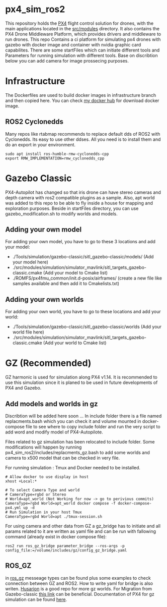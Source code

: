 # px4_sim_ros2

This repository holds the [PX4](http://px4.io) flight control solution for drones, with the main applications located in the [src/modules](https://github.com/PX4/PX4-Autopilot/tree/main/src/modules) directory. It also contains the PX4 Drone Middleware Platform, which provides drivers and middleware to run drones.
This repo Contains a ci platform for simulating px4 drones with gazebo with docker image and container with nvidia graphic card capabilites. There are some startFiles which can initiate different tools and Parameters for running simulation with different tools. Base on discribtion below you can add camera for image prossecing purposes.
# Infrastructure
The Dockerfiles are used to build docker images in infrastructure branch and then copied here. You can check [my docker hub](https://hub.docker.com/r/alienkh/px4_sim) for download docker image. 
## ROS2 Cyclonedds
Many repos like rtabmap recommends to replace default dds of ROS2 with Cyclonedds. Its easy to use other ddses. All you need is to install them and do an export in your environment.
```
sudo apt install ros-humble-rmw-cyclonedds-cpp
export RMW_IMPLEMENTATION=rmw_cyclonedds_cpp
```
#  Gazebo Classic
PX4-Autopilot has changed so that iris drone can have stereo cameras and depth camera with ros2 compatible plugins as a sample. Also, apt world was added to this repo to be able to fly inside a house for mapping and exploration purposes. Beside in startFiles directory, you can use gazebo_modification.sh to modify worlds and models.
## Adding your own model 
For adding your own model, you have to go to these 3 locations and add your model:
 - ./Tools/simulation/gazebo-classic/sitl_gazebo-classic/models/ (Add your model here)
 - ./src/modules/simulation/simulator_mavlink/sitl_targets_gazebo-classic.cmake (Add your model to Cmake list)
 - ./ROMFS/px4fmu_common/init.d-posix/airframes/ (create a new file like samples available and then add it to Cmakelists.txt)

## Adding your own worlds
For adding your own world, you have to go to these locations and add your world:
- ./Tools/simulation/gazebo-classic/sitl_gazebo-classic/worlds (Add your world file here)
- ./src/modules/simulation/simulator_mavlink/sitl_targets_gazebo-classic.cmake (Add your world to Cmake list)

#  GZ (Recommended)
GZ harmonic is used for simulation along PX4 v1.14. It is recommended to use this simulation since it is planed to be used in future developments of PX4 and Gazebo.
## Add models and worlds in gz 
Discribtion will be added here soon ...
In include folder there is a file named replacments.bash which you can check it and volume mounted in docker-compose file to see where to copy include folder and run the very script to add word and modify model of PX4-Autopilote.

Files related to gz simulation has been relocated to include folder. Some modifications will happen by running px4_sim_ros2/includes/replacments_gz.bash to add some worlds and camera to x500 model that can be checked in very file. 

For running simulation : 
Tmux and Docker needed to be installed. 
```
# Allow docker to use display in host
xhost +Local:*

# To select Camera Type and world
# CameraType=rgbd or Stereo
# World=apt_world (Not Working for now -> go to perivious commits)
CameraType=rgbd World=apt_world docker compose -f docker-compose-px4.yml up -d
# Run Simulation in your host Tmux
CameraType=rgbd World=apt ./tmux-session.sh

```
For using camera and other data from GZ a gz_bridge has to initiate and all params related to it are written as yaml file and can be run with fallowing command (already exist in docker compose file):
```
ros2 run ros_gz_bridge parameter_bridge --ros-args -p config_file:=/volume/includes/gz/config_gz_bridge.yaml
```
## ROS_GZ
in [ros_gz](https://github.com/gazebosim/ros_gz/tree/ros2/ros_gz_bridge) messeage types can be found plus some examples to check connection between GZ and ROS2. How to write yaml for bridge is also writen. [Husarion](https://github.com/husarion/husarion_gz_worlds) is a good repo for more gz worlds. For Migration from Gazebo-classic [this link](https://gazebosim.org/docs/harmonic/migrating_gazebo_classic_ros2_packages/) can be beneficial. Documentation of PX4 for gz simulation can be found [here](https://docs.px4.io/main/en/sim_gazebo_gz/#specify-world).